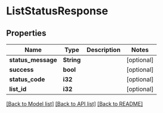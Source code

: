 # ListStatusResponse

## Properties

Name | Type | Description | Notes
------------ | ------------- | ------------- | -------------
**status_message** | **String** |  | [optional] 
**success** | **bool** |  | [optional] 
**status_code** | **i32** |  | [optional] 
**list_id** | **i32** |  | [optional] 

[[Back to Model list]](../README.md#documentation-for-models) [[Back to API list]](../README.md#documentation-for-api-endpoints) [[Back to README]](../README.md)

